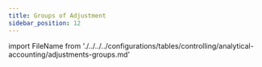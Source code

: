 ```yaml
---
title: Groups of Adjustment
sidebar_position: 12
---
```


import FileName from './../../../configurations/tables/controlling/analytical-accounting/adjustments-groups.md'
 
<FileName />